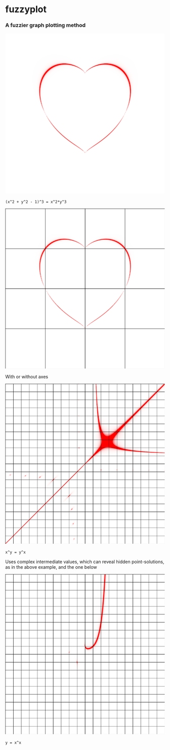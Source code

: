 # fuzzyplot

### A fuzzier graph plotting method

![](images/heart.png)

`(x^2 + y^2 - 1)^3 = x^2*y^3`

![](images/heart_axes.png)

With or without axes

![](images/trident.png)

`x^y = y^x`

Uses complex intermediate values, which can reveal hidden point-solutions, as in the above example, and the one below

![](images/fishhook.png)

`y = x^x`
